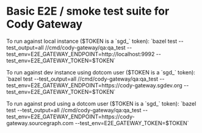 # Basic E2E / smoke test suite for Cody Gateway

To run against local instance ($TOKEN is a `sgd_` token):
`bazel test  --test_output=all //cmd/cody-gateway/qa:qa_test --test_env=E2E_GATEWAY_ENDPOINT=http://localhost:9992 --test_env=E2E_GATEWAY_TOKEN=$TOKEN`

To run against dev instance using dotcom user ($TOKEN is a `sgd_` token):
`bazel test  --test_output=all //cmd/cody-gateway/qa:qa_test --test_env=E2E_GATEWAY_ENDPOINT=https://cody-gateway.sgdev.org --test_env=E2E_GATEWAY_TOKEN=$TOKEN`

To run against prod using a dotcom user ($TOKEN is a `sgd_` token):
`bazel test  --test_output=all //cmd/cody-gateway/qa:qa_test --test_env=E2E_GATEWAY_ENDPOINT=https://cody-gateway.sourcegraph.com --test_env=E2E_GATEWAY_TOKEN=$TOKEN`
